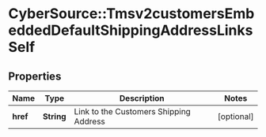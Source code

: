 # CyberSource::Tmsv2customersEmbeddedDefaultShippingAddressLinksSelf

## Properties
Name | Type | Description | Notes
------------ | ------------- | ------------- | -------------
**href** | **String** | Link to the Customers Shipping Address  | [optional] 


